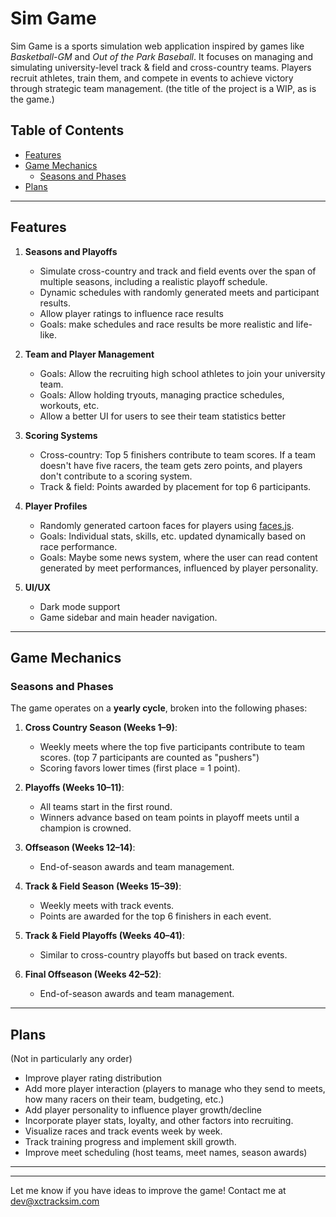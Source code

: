 # Sim Game

Sim Game is a sports simulation web application inspired by games like *Basketball-GM* and *Out of the Park Baseball*. It focuses on managing and simulating university-level track & field and cross-country teams. Players recruit athletes, train them, and compete in events to achieve victory through strategic team management. (the title of the project is a WIP, as is the game.)

## Table of Contents
- [Features](#features)
- [Game Mechanics](#game-mechanics)
  - [Seasons and Phases](#seasons-and-phases)
- [Plans](#plans)

---

## Features

1. **Seasons and Playoffs**
   - Simulate cross-country and track and field events over the span of multiple seasons, including a realistic playoff schedule. 
   - Dynamic schedules with randomly generated meets and participant results.
   - Allow player ratings to influence race results
   - Goals: make schedules and race results be more realistic and life-like.

2. **Team and Player Management**
   - Goals: Allow the recruiting high school athletes to join your university team.
   - Goals: Allow holding tryouts, managing practice schedules, workouts, etc.
   - Allow a better UI for users to see their team statistics better

3. **Scoring Systems**
   - Cross-country: Top 5 finishers contribute to team scores. If a team doesn't have five racers, the team gets zero points, and players don't contribute to a scoring system.
   - Track & field: Points awarded by placement for top 6 participants.

4. **Player Profiles**
   - Randomly generated cartoon faces for players using [faces.js](https://github.com/zengm-games/facesjs).
   - Goals: Individual stats, skills, etc. updated dynamically based on race performance.
   - Goals: Maybe some news system, where the user can read content generated by meet performances, influenced by player personality.

5. **UI/UX**
   - Dark mode support
   - Game sidebar and main header navigation.

---

## Game Mechanics

### Seasons and Phases

The game operates on a **yearly cycle**, broken into the following phases:

1. **Cross Country Season (Weeks 1–9)**:
   - Weekly meets where the top five participants contribute to team scores. (top 7 participants are counted as "pushers")
   - Scoring favors lower times (first place = 1 point).

2. **Playoffs (Weeks 10–11)**:
   - All teams start in the first round.
   - Winners advance based on team points in playoff meets until a champion is crowned.

3. **Offseason (Weeks 12–14)**:
   - End-of-season awards and team management.

4. **Track & Field Season (Weeks 15–39)**:
   - Weekly meets with track events.
   - Points are awarded for the top 6 finishers in each event.

5. **Track & Field Playoffs (Weeks 40–41)**:
   - Similar to cross-country playoffs but based on track events.

6. **Final Offseason (Weeks 42–52)**:
   - End-of-season awards and team management.

---

## Plans
(Not in particularly any order)

- Improve player rating distribution
- Add more player interaction (players to manage who they send to meets, how many racers on their team, budgeting, etc.)
- Add player personality to influence player growth/decline
- Incorporate player stats, loyalty, and other factors into recruiting.
- Visualize races and track events week by week.
- Track training progress and implement skill growth.
- Improve meet scheduling (host teams, meet names, season awards)

---

---

Let me know if you have ideas to improve the game! Contact me at dev@xctracksim.com
